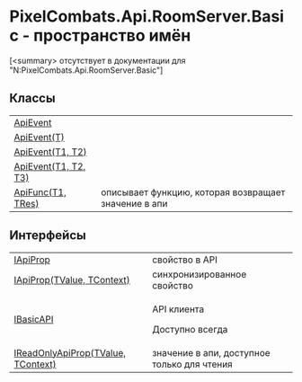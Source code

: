 # PixelCombats.Api.RoomServer.Basic - пространство имён


\[&lt;summary&gt; отсутствует в документации для "N:PixelCombats.Api.RoomServer.Basic"\]



## Классы
<table>
<tr>
<td><a href="cbf2467f-e403-d96e-1294-3a4e5edcdb1d">ApiEvent</a></td>
<td> </td></tr>
<tr>
<td><a href="09cd41c4-e05d-d749-d641-73ffdf39afc5">ApiEvent(T)</a></td>
<td> </td></tr>
<tr>
<td><a href="2c6ab617-976d-ae51-82f2-7621fc7e18d9">ApiEvent(T1, T2)</a></td>
<td> </td></tr>
<tr>
<td><a href="238281e8-4e19-b6db-01f9-04b2da4c747f">ApiEvent(T1, T2, T3)</a></td>
<td> </td></tr>
<tr>
<td><a href="382ff94b-e4a2-4643-af3c-b7f82b45e58e">ApiFunc(T1, TRes)</a></td>
<td>описывает функцию, которая возвращает значение в апи</td></tr>
</table>

## Интерфейсы
<table>
<tr>
<td><a href="7d106efd-edb4-c43e-0d5c-52ebd8f383c5">IApiProp</a></td>
<td>свойство в API</td></tr>
<tr>
<td><a href="c9eff8a0-836a-2f39-ef16-60c450c5b769">IApiProp(TValue, TContext)</a></td>
<td>синхронизированное свойство</td></tr>
<tr>
<td><a href="f0dbbbf1-1bb9-ef5c-9c12-55e3c2199471">IBasicAPI</a></td>
<td><p>API клиента</p><p>

Доступно всегда</p></td></tr>
<tr>
<td><a href="3491a9bf-ac4b-6dbc-dc95-ecabe916c8b0">IReadOnlyApiProp(TValue, TContext)</a></td>
<td>значение в апи, доступное только для чтения</td></tr>
</table>